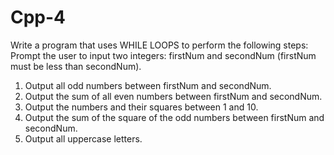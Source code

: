 # Cpp-4
Write a program that uses WHILE LOOPS to perform the following steps:
Prompt the user to input two integers: firstNum and secondNum (firstNum must be less than secondNum).
1. Output all odd numbers between firstNum and secondNum.
2. Output the sum of all even numbers between firstNum and secondNum.
3. Output the numbers and their squares between 1 and 10.
4. Output the sum of the square of the odd numbers between firstNum and secondNum.
5. Output all uppercase letters.
